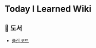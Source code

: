 # Today I Learned Wiki

## 📔 도서

- [클린 코드](https://github.com/dawwson/TIL/blob/main/book-review/%ED%81%B4%EB%A6%B0%20%EC%BD%94%EB%93%9C.md)
